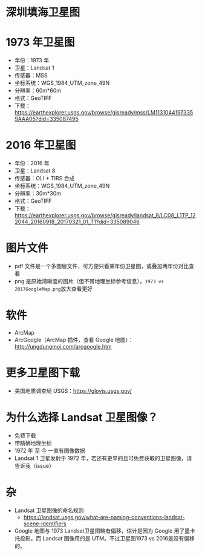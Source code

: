 
# 深圳填海卫星图



# 1973 年卫星图
- 年份：1973 年
- 卫星：Landsat 1
- 传感器：MSS
- 坐标系统：WGS_1984_UTM_zone_49N
- 分辨率：60m*60m
- 格式：GeoTIFF
- 下载：https://earthexplorer.usgs.gov/browse/gisready/mss/LM11310441973359AAA05?did=335087495



# 2016 年卫星图
- 年份：2016 年
- 卫星：Landsat 8
- 传感器：OLI + TIRS 合成
- 坐标系统：WGS_1984_UTM_zone_49N
- 分辨率：30m*30m
- 格式：GeoTIFF
- 下载：https://earthexplorer.usgs.gov/browse/gisready/landsat_8/LC08_L1TP_122044_20160918_20170321_01_T1?did=335089046



# 图片文件
- pdf 文件是一个多图层文件，可方便只看某年份卫星图，或叠加两年份对比查看
- png 是原始清晰度的图片（但不带地理坐标参考信息），`1973 vs 2017GoogleMap.png`放大查看更好



# 软件
- ArcMap
- ArcGoogle（ArcMap 插件，查看 Google 地图）：http://ungdungmoi.com/arcgoogle.htm



# 更多卫星图下载
- 美国地质调查局 USGS：https://glovis.usgs.gov/



# 为什么选择 Landsat 卫星图像？
- 免费下载
- 带精确地理坐标
- 1972 年 至 今 一直有图像数据
- Landsat 1 卫星发射于 1972 年，若还有更早的且可免费获取的卫星图像，请告诉我（issue）


# 杂
- Landsat 卫星图像的命名规则
  - https://landsat.usgs.gov/what-are-naming-conventions-landsat-scene-identifiers
- Google 地图与 1973 Landsat卫星图略有偏移，估计是因为 Google 用了墨卡托投影，而 Landsat 图像用的是 UTM。不过卫星图1973 vs 2016是没有偏移的。